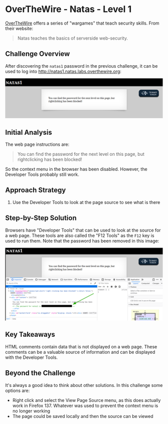 # OverTheWire - Natas - Level 1

[OverTheWire](https://overthewire.org) offers a series of "wargames" that teach
security skills. From their website:

> Natas teaches the basics of serverside web-security.

## Challenge Overview

After discovering the `natas1` password in the previous challenge, it can be
used to log into http://natas1.natas.labs.overthewire.org:

![The main page](images/level_01/00_main_page.png)

## Initial Analysis

The web page instructions are:

> You can find the password for the next level on this page, but rightclicking
> has been blocked!

So the context menu in the browser has been disabled. However, the Developer
Tools probably still work.

## Approach Strategy

1. Use the Developer Tools to look at the page source to see what is there

## Step-by-Step Solution

Browsers have "Developer Tools" that can be used to look at the source for a web
page. These tools are also called the "F12 Tools" as the `F12` key is used to
run them. Note that the password has been removed in this image:

![Developer Tools (password removed)](images/level_01/01_developer_tools.png)

## Key Takeaways

HTML comments contain data that is not displayed on a web page. These comments
can be a valuable source of information and can be displayed with the Developer
Tools.

## Beyond the Challenge

It's always a good idea to think about other solutions. In this challenge some
options are:

- Right click and select the View Page Source menu, as this does actually work
  in Firefox 137. Whatever was used to prevent the context menu is no longer
  working
- The page could be saved locally and then the source can be viewed
